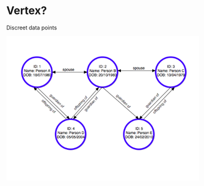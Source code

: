 #  Vertex?

Discreet data points

![Highlighted Vertices](/images/basic-graph-highlight-vertex.png)
